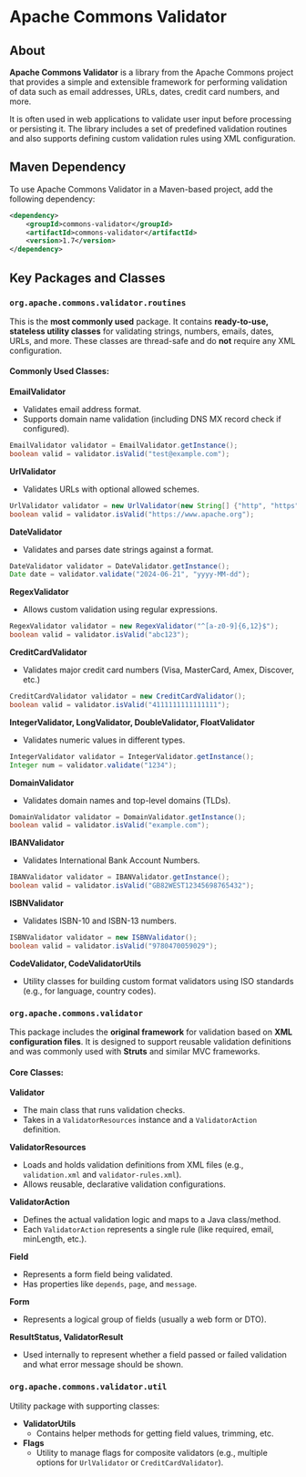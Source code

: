 # Apache Commons Validator

## About

**Apache Commons Validator** is a library from the Apache Commons project that provides a simple and extensible framework for performing validation of data such as email addresses, URLs, dates, credit card numbers, and more.

It is often used in web applications to validate user input before processing or persisting it. The library includes a set of predefined validation routines and also supports defining custom validation rules using XML configuration.

## Maven Dependency

To use Apache Commons Validator in a Maven-based project, add the following dependency:

```xml
<dependency>
    <groupId>commons-validator</groupId>
    <artifactId>commons-validator</artifactId>
    <version>1.7</version>
</dependency>
```

## Key Packages and Classes

### `org.apache.commons.validator.routines`

This is the **most commonly used** package. It contains **ready-to-use, stateless utility classes** for validating strings, numbers, emails, dates, URLs, and more. These classes are thread-safe and do **not** require any XML configuration.

#### Commonly Used Classes:

**EmailValidator**

* Validates email address format.
* Supports domain name validation (including DNS MX record check if configured).

```java
EmailValidator validator = EmailValidator.getInstance();
boolean valid = validator.isValid("test@example.com");
```

**UrlValidator**

* Validates URLs with optional allowed schemes.

```java
UrlValidator validator = new UrlValidator(new String[] {"http", "https"});
boolean valid = validator.isValid("https://www.apache.org");
```

**DateValidator**

* Validates and parses date strings against a format.

```java
DateValidator validator = DateValidator.getInstance();
Date date = validator.validate("2024-06-21", "yyyy-MM-dd");
```

**RegexValidator**

* Allows custom validation using regular expressions.

```java
RegexValidator validator = new RegexValidator("^[a-z0-9]{6,12}$");
boolean valid = validator.isValid("abc123");
```

**CreditCardValidator**

* Validates major credit card numbers (Visa, MasterCard, Amex, Discover, etc.)

```java
CreditCardValidator validator = new CreditCardValidator();
boolean valid = validator.isValid("4111111111111111");
```

**IntegerValidator, LongValidator, DoubleValidator, FloatValidator**

* Validates numeric values in different types.

```java
IntegerValidator validator = IntegerValidator.getInstance();
Integer num = validator.validate("1234");
```

**DomainValidator**

* Validates domain names and top-level domains (TLDs).

```java
DomainValidator validator = DomainValidator.getInstance();
boolean valid = validator.isValid("example.com");
```

**IBANValidator**

* Validates International Bank Account Numbers.

```java
IBANValidator validator = IBANValidator.getInstance();
boolean valid = validator.isValid("GB82WEST12345698765432");
```

**ISBNValidator**

* Validates ISBN-10 and ISBN-13 numbers.

```java
ISBNValidator validator = new ISBNValidator();
boolean valid = validator.isValid("9780470059029");
```

**CodeValidator, CodeValidatorUtils**

* Utility classes for building custom format validators using ISO standards (e.g., for language, country codes).

### `org.apache.commons.validator`

This package includes the **original framework** for validation based on **XML configuration files**. It is designed to support reusable validation definitions and was commonly used with **Struts** and similar MVC frameworks.

#### Core Classes:

**Validator**

* The main class that runs validation checks.
* Takes in a `ValidatorResources` instance and a `ValidatorAction` definition.

**ValidatorResources**

* Loads and holds validation definitions from XML files (e.g., `validation.xml` and `validator-rules.xml`).
* Allows reusable, declarative validation configurations.

**ValidatorAction**

* Defines the actual validation logic and maps to a Java class/method.
* Each `ValidatorAction` represents a single rule (like required, email, minLength, etc.).

**Field**

* Represents a form field being validated.
* Has properties like `depends`, `page`, and `message`.

**Form**

* Represents a logical group of fields (usually a web form or DTO).

**ResultStatus, ValidatorResult**

* Used internally to represent whether a field passed or failed validation and what error message should be shown.

### `org.apache.commons.validator.util`

Utility package with supporting classes:

* **ValidatorUtils**
  * Contains helper methods for getting field values, trimming, etc.
* **Flags**
  * Utility to manage flags for composite validators (e.g., multiple options for `UrlValidator` or `CreditCardValidator`).





